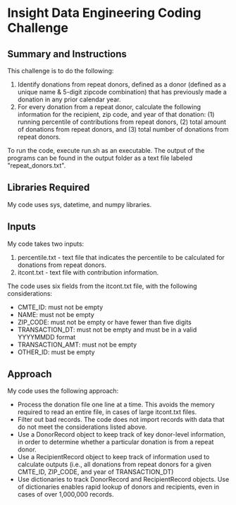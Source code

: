 # Insight Data Engineering Coding Challenge

## Summary and Instructions

This challenge is to do the following: 

1. Identify donations from repeat donors, defined as a donor (defined as a unique name & 5-digit zipcode combination) that has previously made a donation in any prior calendar year. 
2. For every donation from a repeat donor, calculate the following information for the recipient, zip code, and year of that donation: (1) running percentile of contributions from repeat donors, (2) total amount of donations from repeat donors, and (3) total number of donations from repeat donors.  

To run the code, execute run.sh as an executable.  The output of the programs can be found in the output folder as a text file labeled "repeat_donors.txt".

## Libraries Required

My code uses sys, datetime, and numpy libraries.

## Inputs

My code takes two inputs:

1. percentile.txt - text file that indicates the percentile to be calculated for donations from repeat donors.
2. itcont.txt - text file with contribution information.

The code uses six fields from the itcont.txt file, with the following considerations:

* CMTE_ID: must not be empty
* NAME: must not be empty
* ZIP_CODE: must not be empty or have fewer than five digits
* TRANSACTION_DT: must not be empty and must be in a valid YYYYMMDD format
* TRANSACTION_AMT: must not be empty
* OTHER_ID: must be empty

## Approach

My code uses the following approach:

* Process the donation file one line at a time.  This avoids the memory required to read an entire file, in cases of large itcont.txt files.
* Filter out bad records.  The code does not import records with data that do not meet the considerations listed above.
* Use a DonorRecord object to keep track of key donor-level information, in order to determine whether a particular donation is from a repeat donor.
* Use a RecipientRecord object to keep track of information used to calculate outputs (i.e., all donations from repeat donors for a given CMTE_ID, ZIP_CODE, and year of TRANSACTION_DT)
* Use dictionaries to track DonorRecord and RecipientRecord objects.  Use of dictionaries enables rapid lookup of donors and recipients, even in cases of over 1,000,000 records.
